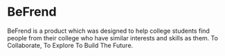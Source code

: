 # BeFrend
BeFrend is a product which was designed to help college students find people from their college who have similar interests and skills as them. To Collaborate, To Explore To Build The Future.
